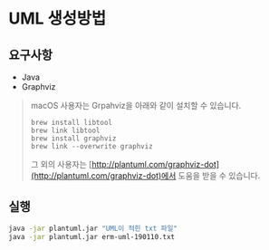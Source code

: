 # UML 생성방법

## 요구사항

- Java
- Graphviz

> macOS 사용자는 Grpahviz을 아래와 같이 설치할 수 있습니다.
> ```
> brew install libtool
> brew link libtool
> brew install graphviz
> brew link --overwrite graphviz
> ```
> 그 외의 사용자는 [http://plantuml.com/graphviz-dot](http://plantuml.com/graphviz-dot)에서 도움을 받을 수 있습니다.

## 실행 

```bash
java -jar plantuml.jar "UML이 적힌 txt 파일"
java -jar plantuml.jar erm-uml-190110.txt
```
